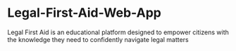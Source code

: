 # Legal-First-Aid-Web-App
Legal First Aid is an educational platform designed to empower citizens with the knowledge they need to confidently navigate legal matters

